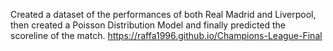 Created a dataset of the performances of both Real Madrid and Liverpool, then created a Poisson Distribution Model and finally predicted the scoreline of the match. https://raffa1996.github.io/Champions-League-Final
